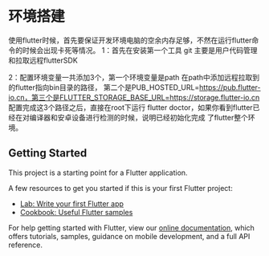 # 环境搭建

使用flutter时候，首先要保证开发环境电脑的空余内存足够，不然在运行flutter命令的时候会出现卡死等情况。
1：首先在安装第一个工具 git 主要是用户代码管理和拉取远程flutterSDK

2：配置环境变量一共添加3个，第一个环境变量是path 在path中添加远程拉取到的flutter指向bin目录的路径，
第二个是PUB_HOSTED_URL=https://pub.flutter-io.cn，第三个是FLUTTER_STORAGE_BASE_URL=https://storage.flutter-io.cn
配置完成这3个路径之后，直接在root下运行 flutter doctor，如果你看到flutter已经在对编译器和安卓设备进行检测的时候，说明已经初始化完成
了flutter整个环境。

## Getting Started

This project is a starting point for a Flutter application.

A few resources to get you started if this is your first Flutter project:

- [Lab: Write your first Flutter app](https://flutter.dev/docs/get-started/codelab)
- [Cookbook: Useful Flutter samples](https://flutter.dev/docs/cookbook)

For help getting started with Flutter, view our
[online documentation](https://flutter.dev/docs), which offers tutorials,
samples, guidance on mobile development, and a full API reference.
